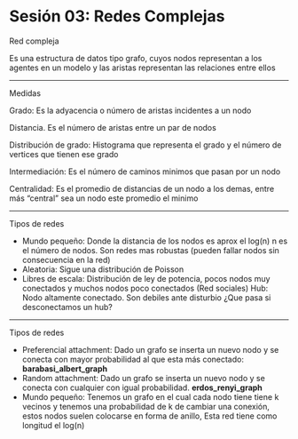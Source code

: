 # Sesión 03: Redes Complejas

Red compleja

Es una estructura de datos tipo grafo, cuyos nodos representan a los agentes en un modelo y las aristas representan las relaciones entre ellos

---

Medidas

Grado: Es la adyacencia o número de aristas incidentes a un nodo

Distancia. Es el número de aristas entre un par de nodos

Distribución de grado: Histograma que representa el grado y el número de vertices que tienen ese grado

Intermediación: Es el número de caminos minimos que pasan por un nodo

Centralidad: Es el promedio de distancias de un nodo a los demas, entre más “central” sea un nodo este promedio el minimo

---

Tipos de redes

- Mundo pequeño: Donde la distancia de los nodos es aprox el log(n) n es el número de nodos. Son redes mas robustas (pueden fallar nodos sin consecuencia en la red)
- Aleatoria: Sigue una distribución de Poisson
- Libres de escala: Distribución de ley de potencia, pocos nodos muy conectados y muchos nodos poco conectados (Red sociales) Hub: Nodo altamente conectado. Son debiles ante disturbio ¿Que pasa si desconectamos un hub?

---

Tipos de redes

- Preferencial attachment: Dado un grafo se inserta un nuevo nodo y se conecta con mayor probabilidad al que esta más conectado: **barabasi_albert_graph**
- Random attachment: Dado un grafo se inserta un nuevo nodo y se conecta con cualquier con igual probabilidad. **erdos_renyi_graph**
- Mundo pequeño: Tenemos un grafo en el cual cada nodo tiene tiene k vecinos y tenemos una probabilidad de k de cambiar una conexión, estos nodos suelen colocarse en forma de anillo, Esta red tiene como longitud el log(n)